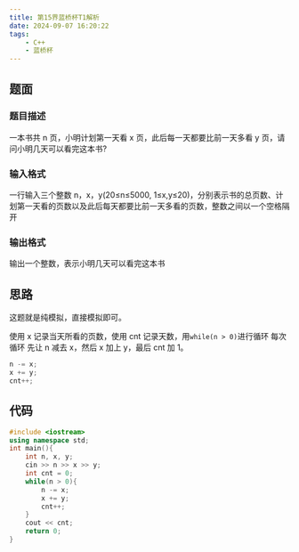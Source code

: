 ```yaml
---
title: 第15界蓝桥杯T1解析
date: 2024-09-07 16:20:22
tags: 
    - C++
    - 蓝桥杯
---
```

## 题面

### 题目描述

一本书共 n 页，小明计划第一天看 x 页，此后每一天都要比前一天多看 y 页，请问小明几天可以看完这本书?

### 输入格式

一行输入三个整数 n，x，y(20≤n≤5000, 1≤x,y≤20)，分别表示书的总页数、计划第一天看的页数以及此后每天都要比前一天多看的页数，整数之间以一个空格隔开

### 输出格式

输出一个整数，表示小明几天可以看完这本书

## 思路

这题就是纯模拟，直接模拟即可。

使用 x 记录当天所看的页数，使用 cnt 记录天数，用`while(n > 0)`进行循环
每次循环 先让 n 减去 x，然后 x 加上 y，最后 cnt 加 1。

```cpp
n -= x;
x += y;
cnt++;
```

## 代码

```cpp
#include <iostream>
using namespace std;
int main(){
    int n, x, y;
    cin >> n >> x >> y;
    int cnt = 0;
    while(n > 0){
        n -= x;
        x += y;
        cnt++;
    }
    cout << cnt;
    return 0;
}
```
